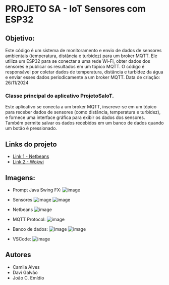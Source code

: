 # PROJETO SA - IoT Sensores com ESP32

## Objetivo:
Este código é um sistema de monitoramento e envio de dados de sensores ambientais (temperatura, distância e turbidez) para um broker MQTT. 
Ele utiliza um ESP32 para se conectar a uma rede Wi-Fi, obter dados dos sensores e publicar os resultados em um tópico MQTT. 
O código é responsável por coletar dados de temperatura, distância e turbidez da água e enviar esses dados periodicamente a um broker MQTT.
Data de criação: 26/11/2024
 
### Classe principal do aplicativo ProjetoSaIoT. 
Este aplicativo se conecta a um broker MQTT, inscreve-se em um tópico para receber dados de sensores 
(como distância, temperatura e turbidez), e fornece uma interface gráfica para exibir os dados dos sensores. 
Também permite salvar os dados recebidos em um banco de dados quando um botão é pressionado.

## Links do projeto
* [Link 1 - Netbeans](https://github.com/alvescamila87/IoT-senai/tree/main/ProjetoSaIot)
* [Link 2 - Wokwi](https://github.com/alvescamila87/IoT-senai/blob/main/esp32_projeto_iot_sa_wokwi_documentado.cpp)

## Imagens:
* Prompt Java Swing FX:
![image](https://github.com/user-attachments/assets/cc205a9f-a05a-46b3-ae58-f145e9142c00)

* Sensores
![image](https://github.com/user-attachments/assets/8b6f26c2-4e7d-484b-bb1b-1bb8b0340679)
![image](https://github.com/user-attachments/assets/94acd593-a35b-4f16-b57d-e5eb424f7530)

* Netbeans
![image](https://github.com/user-attachments/assets/37ced9ac-6146-4287-aff4-df6254546ef6)

* MQTT Protocol:
![image](https://github.com/user-attachments/assets/4a21cf83-4604-4888-80bc-c9917f20acb0)

* Banco de dados:
![image](https://github.com/user-attachments/assets/ae821c42-6de2-409f-821e-b573c3b18492)
![image](https://github.com/user-attachments/assets/b5189aa1-9df5-4383-a485-815907b7e90c)

* VSCode:
![image](https://github.com/user-attachments/assets/1eff3e19-8b2b-4a42-9f71-351f677e3903)

## Autores
* Camila Alves
* Davi Galvão
* João C. Emídio
